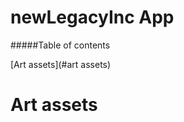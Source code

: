 newLegacyInc App
==================

#####Table of contents

[Art assets](#art assets)



Art assets
=====


